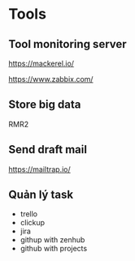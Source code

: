 # Tools

## Tool monitoring server
https://mackerel.io/

https://www.zabbix.com/

## Store big data
RMR2

## Send draft mail
https://mailtrap.io/

## Quản lý task
- trello
- clickup
- jira
- githup with zenhub
- github with projects
